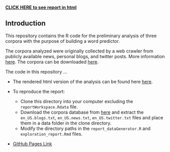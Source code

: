 
[**CLICK HERE to see report in html**](https://reyvaz.github.io/NLP-Corpora-Analysis/exploration_report.html)  


## Introduction

This repository contains the R code for the preliminary analysis of three corpora with the purpose of building a word predictor. 

The corpora analyzed were originally collected by a web crawler from publicly available news, personal blogs, and  twitter posts. More information [here](https://web-beta.archive.org/web/20160930083655/http://www.corpora.heliohost.org/aboutcorpus.html). The corpora can be downloaded [here](https://d396qusza40orc.cloudfront.net/dsscapstone/dataset/Coursera-SwiftKey.zip). 


The code in this repository ...
  
* The rendered html version of the analysis can be found here  [here](https://reyvaz.github.io/NPL-Corpora-Analysis/exploration_report.html). 

* To reproduce the report:
	* Clone this directory into your computer excluding the `reportWorkspace.Rdata` file. 
	* Download the corpora database from [here](https://d396qusza40orc.cloudfront.net/dsscapstone/dataset/Coursera-SwiftKey.zip) and extract the `en_US.blogs.txt`, `en_US.news.txt`, `en_US.twitter.txt` files and place them in a data folder in the clone directory. 
	* Modify the directory paths in the `report_dataGenerator.R` and `exploration_report.Rmd` files.

* [GitHub Pages Link](https://reyvaz.github.io/NLP-Corpora-Analysis/)



